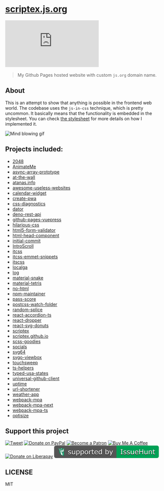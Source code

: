 # [scriptex.js.org](https://scriptex.js.org) 

[![Analytics](https://ga-beacon.appspot.com/UA-83446952-1/github.com/scriptex/scriptex.github.io/README.md)](https://github.com/scriptex/scriptex.github.io/)

> My Github Pages hosted website with custom `js.org` domain name.

## About

This is an attempt to show that anything is possible in the frontend web world.
The codebase uses the `js-in-css` technique, which is pretty uncommon.
It basically means that the functionality is embedded in the stylesheet.
You can check [the stylesheet](https://github.com/scriptex/scriptex.github.io/blob/master/style.css) for more details on how I implemented it.

![Mind blowing gif](https://media2.giphy.com/media/Um3ljJl8jrnHy/200.gif)

## Projects included:

-   [2048](https://scriptex.js.org/2048)
-   [AnimateMe](https://scriptex.js.org/AnimateMe)
-   [async-array-prototype](https://scriptex.js.org/async-array-prototype)
-   [at-the-wall](https://scriptex.js.org/at-the-wall)
-   [atanas.info](https://scriptex.js.org/atanas.info)
-   [awesome-useless-websites](https://scriptex.js.org/awesome-useless-websites)
-   [calendar-widget](https://scriptex.js.org/calendar-widget)
-   [create-pwa](https://scriptex.js.org/create-pwa)
-   [css-diagnostics](https://scriptex.js.org/css-diagnostics)
-   [dator](https://scriptex.js.org/dator)
-   [deno-rest-api](https://scriptex.js.org/deno-rest-api)
-   [github-pages-vuepress](https://scriptex.js.org/github-pages-vuepress)
-   [hilarious-css](https://scriptex.js.org/hilarious-css)
-   [html5-form-validator](https://scriptex.js.org/html5-form-validator)
-   [html-head-component](https://scriptex.js.org/html-head-component)
-   [initial-commit](https://scriptex.js.org/initial-commit)
-   [IntroScroll](https://scriptex.js.org/IntroScroll)
-   [itcss](https://scriptex.js.org/itcss)
-   [itcss-emmet-snippets](https://scriptex.js.org/itcss-emmet-snippets)
-   [itscss](https://scriptex.js.org/itscss)
-   [localga](https://scriptex.js.org/localga)
-   [log](https://scriptex.js.org/log)
-   [material-snake](https://scriptex.js.org/material-snake)
-   [material-tetris](https://scriptex.js.org/material-tetris)
-   [no-html](https://scriptex.js.org/no-html)
-   [npm-maintainer](https://scriptex.js.org/npm-maintainer)
-   [pass-score](https://scriptex.js.org/pass-score)
-   [postcss-watch-folder](https://scriptex.js.org/postcss-watch-folder)
-   [random-splice](https://scriptex.js.org/random-splice)
-   [react-accordion-ts](https://scriptex.js.org/react-accordion-ts)
-   [react-dropper](https://scriptex.js.org/react-dropper)
-   [react-svg-donuts](https://scriptex.js.org/react-svg-donuts)
-   [scriptex](https://scriptex.js.org/scriptex)
-   [scriptex.github.io](https://scriptex.js.org/scriptex.github.io)
-   [scss-goodies](https://scriptex.js.org/scss-goodies)
-   [socials](https://scriptex.js.org/socials)
-   [svg64](https://scriptex.js.org/svg64)
-   [svgo-viewbox](https://scriptex.js.org/svgo-viewbox)
-   [touchsweep](https://scriptex.js.org/touchsweep)
-   [ts-helpers](https://scriptex.js.org/ts-helpers)
-   [typed-usa-states](https://scriptex.js.org/typed-usa-states)
-   [universal-github-client](https://scriptex.js.org/universal-github-client)
-   [uptime](https://scriptex.js.org/uptime)
-   [url-shortener](https://scriptex.js.org/url-shortener)
-   [weather-app](https://scriptex.js.org/weather-app)
-   [webpack-mpa](https://scriptex.js.org/webpack-mpa)
-   [webpack-mpa-next](https://scriptex.js.org/webpack-mpa-next)
-   [webpack-mpa-ts](https://scriptex.js.org/webpack-mpa-ts)
-   [optisize](https://scriptex.js.org/optisize)

## Support this project

[![Tweet](https://img.shields.io/badge/Tweet-Share_this_repository-blue.svg?style=flat-square&logo=twitter&color=38A1F3)](https://twitter.com/intent/tweet?text=Checkout%20this%20awesome%20software%20project%3A&url=https%3A%2F%2Fgithub.com%2Fscriptex%2Fscriptex.github.io&via=scriptexbg&hashtags=software%2Cgithub%2Ccode%2Cawesome)
[![Donate on PayPal](https://img.shields.io/badge/Donate-Support_me_on_PayPal-blue.svg?style=flat-square&logo=paypal&color=222d65)](https://www.paypal.me/scriptex)
[![Become a Patron](https://img.shields.io/badge/Become_Patron-Support_me_on_Patreon-blue.svg?style=flat-square&logo=patreon&color=e64413)](https://www.patreon.com/atanas)
[![Buy Me A Coffee](https://img.shields.io/badge/Donate-Buy%20me%20a%20coffee-yellow.svg?logo=ko-fi)](https://ko-fi.com/scriptex)
[![Donate on Liberapay](https://img.shields.io/liberapay/receives/scriptex.svg?logo=liberapay)](https://liberapay.com/scriptex/)
[![Donate on Issuehunt](https://raw.githubusercontent.com/BoostIO/issuehunt-materials/master/v1/issuehunt-shield-v1.svg)](https://issuehunt.io/r/scriptex/scriptex.github.io)

## LICENSE

MIT
